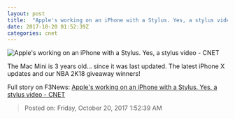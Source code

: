 ```yaml
---
layout: post
title:  "Apple's working on an iPhone with a Stylus. Yes, a stylus video     - CNET"
date: 2017-10-20 01:52:39Z
categories: cnet
---
```


![Apple's working on an iPhone with a Stylus. Yes, a stylus video     - CNET](https://cnet4.cbsistatic.com/img/dnL9G6NHIrgnDGt29lbTISIDDN4=/2017/10/19/31d8da70-799e-43c1-8686-c5d8e8caf17d/ab-459-cnet.jpg)

The Mac Mini is 3 years old... since it was last updated. The latest iPhone X updates and our NBA 2K18 giveaway winners!


Full story on F3News: [Apple's working on an iPhone with a Stylus. Yes, a stylus video     - CNET](http://www.f3nws.com/n/zBnNeE)

> Posted on: Friday, October 20, 2017 1:52:39 AM
